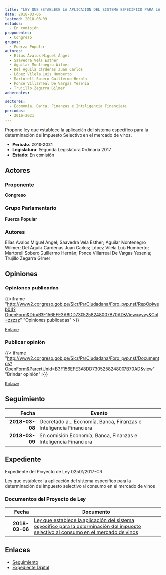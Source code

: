 ```yaml
---
title: "LEY QUE ESTABLECE LA APLICACIÓN DEL SISTEMA ESPECÍFICO PARA LA DETERMINACIÓN DEL IMPUESTO SELECTIVO AL CONSUMO EN EL MERCADO DE VINOS"
date: 2018-03-06
lastmod: 2018-03-09
estados: 
  - En comisión
proponentes: 
  - Congreso
grupos: 
  - Fuerza Popular
autores: 
  - Elías Ávalos Miguel Ángel
  - Saavedra Vela Esther
  - Aguilar Montenegro Wilmer
  - Del Águila Cárdenas Juan Carlos
  - López Vilela Luis Humberto
  - Martorell Sobero Guillermo Hernán
  - Ponce Villarreal De Vargas Yesenia
  - Trujillo Zegarra Gilmer
adherentes: 
  - 
sectores: 
  - Economía, Banca, Finanzas e Inteligencia Financiera
periodos: 
  - 2016-2021
---
```


Propone ley que establece la aplicación del sistema específico para la determinación del Impuesto Selectivo en el mercado de vinos.

- **Periodo**: 2016-2021
- **Legislatura**: Segunda Legislatura Ordinaria 2017
- **Estado**: En comisión

## Actores

### Proponente

**Congreso**

### Grupo Parlamentario

**Fuerza Popular**

### Autores

Elías Ávalos Miguel Ángel; Saavedra Vela Esther; Aguilar Montenegro Wilmer; Del Águila Cárdenas Juan Carlos; López Vilela Luis Humberto; Martorell Sobero Guillermo Hernán; Ponce Villarreal De Vargas Yesenia; Trujillo Zegarra Gilmer


## Opiniones

### Opiniones publicadas

{{<iframe "http://www2.congreso.gob.pe/Sicr/ParCiudadana/Foro_pvp.nsf/RepOpiweb04?OpenForm&Db=B3F156EFE3A8DD7305258248007B70AD&View=yyyy&Col=zzzzz" "Opiniones publicadas" >}}

[Enlace](http://www2.congreso.gob.pe/Sicr/ParCiudadana/Foro_pvp.nsf/RepOpiweb04?OpenForm&Db=B3F156EFE3A8DD7305258248007B70AD&View=yyyy&Col=zzzzz)
### Publicar opinión

{{< iframe "http://www2.congreso.gob.pe/Sicr/ParCiudadana/Foro_pvp.nsf/Documentos?OpenForm&ParentUnid=B3F156EFE3A8DD7305258248007B70AD&view" "Brindar opinión" >}}

[Enlace](http://www2.congreso.gob.pe/Sicr/ParCiudadana/Foro_pvp.nsf/Documentos?OpenForm&ParentUnid=B3F156EFE3A8DD7305258248007B70AD&view)

## Seguimiento

| Fecha | Evento |
|------:|--------|
| **2018-03-08** | Decretado a... Economía, Banca, Finanzas e Inteligencia Financiera|
| **2018-03-09** | En comisión Economía, Banca, Finanzas e Inteligencia Financiera|


## Expediente

Expediente del Proyecto de Ley 02501/2017-CR

Ley que establece la aplicación del sistema específico para la determinación del impuesto selectivo al consumo en el mercado de vinos


### Documentos del Proyecto de Ley

| Fecha | Documento |
|------:|--------|
| **2018-03-06** | [Ley que establece la aplicación del sistema específico para la determinación del impuesto selectivo al consumo en el mercado de vinos](http://www.leyes.congreso.gob.pe/Documentos/2016_2021/Proyectos_de_Ley_y_de_Resoluciones_Legislativas/PL0250120180306.pdf) |

## Enlaces 

- [Seguimiento](http://www2.congreso.gob.pehttp://www2.congreso.gob.pe/Sicr/TraDocEstProc/CLProLey2016.nsf/f7fff46988ca05b1052578e100829cc7/deed2e95f1e9625c05258248007d8444?OpenDocument)
- [Expediente Digital](http://www2.congreso.gob.pehttp://www2.congreso.gob.pe/Sicr/TraDocEstProc/CLProLey2016.nsf/f7fff46988ca05b1052578e100829cc7/deed2e95f1e9625c05258248007d8444?OpenDocument&Click=05257FB7005EB655.eb71d0cf91d8294e05256cdf006b5706/$Body/0.1C6C)
